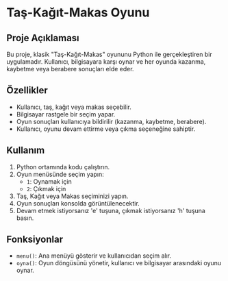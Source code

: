 # Taş-Kağıt-Makas Oyunu

## Proje Açıklaması
Bu proje, klasik "Taş-Kağıt-Makas" oyununu Python ile gerçekleştiren bir uygulamadır. Kullanıcı, bilgisayara karşı oynar ve her oyunda kazanma, kaybetme veya berabere sonuçları elde eder.

## Özellikler
- Kullanıcı, taş, kağıt veya makas seçebilir.
- Bilgisayar rastgele bir seçim yapar.
- Oyun sonuçları kullanıcıya bildirilir (kazanma, kaybetme, berabere).
- Kullanıcı, oyunu devam ettirme veya çıkma seçeneğine sahiptir.

## Kullanım
1. Python ortamında kodu çalıştırın.
2. Oyun menüsünde seçim yapın:
   - `1`: Oynamak için
   - `2`: Çıkmak için
3. Taş, Kağıt veya Makas seçiminizi yapın.
4. Oyun sonuçları konsolda görüntülenecektir.
5. Devam etmek istiyorsanız 'e' tuşuna, çıkmak istiyorsanız 'h' tuşuna basın.

## Fonksiyonlar
- `menu()`: Ana menüyü gösterir ve kullanıcıdan seçim alır.
- `oyna()`: Oyun döngüsünü yönetir, kullanıcı ve bilgisayar arasındaki oyunu oynar.



